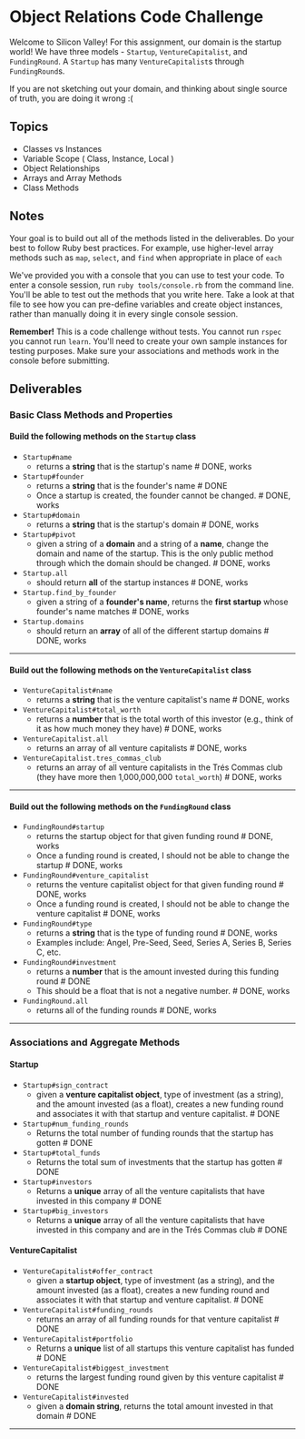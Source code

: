 # Object Relations Code Challenge

Welcome to Silicon Valley! For this assignment, our domain is the startup world! We have three models - `Startup`, `VentureCapitalist`, and `FundingRound`. A `Startup` has many `VentureCapitalist`s through `FundingRound`s.

If you are not sketching out your domain, and thinking about single source of truth,
you are doing it wrong :(

## Topics

- Classes vs Instances
- Variable Scope ( Class, Instance, Local )
- Object Relationships
- Arrays and Array Methods
- Class Methods

## Notes

Your goal is to build out all of the methods listed in the deliverables. Do your best to follow Ruby best practices. For example, use higher-level array methods such as `map`, `select`, and `find` when appropriate in place of `each`

We've provided you with a console that you can use to test your code. To enter a console session, run `ruby tools/console.rb` from the command line. You'll be able to test out the methods that you write here. Take a look at that file to see how you can pre-define variables and create object instances, rather than manually doing it in every single console session.

**Remember!** This is a code challenge without tests. You cannot run `rspec` you cannot run `learn`. You'll need to create your own sample instances for testing purposes. Make sure your associations and methods work in the console before submitting.

## Deliverables

### Basic Class Methods and Properties

#### Build the following methods on the `Startup` class

- `Startup#name`
  - returns a **string** that is the startup's name # DONE, works
- `Startup#founder`
  - returns a **string** that is the founder's name # DONE
  - Once a startup is created, the founder cannot be changed. # DONE, works
- `Startup#domain`
  - returns a **string** that is the startup's domain # DONE, works
- `Startup#pivot`
  - given a string of a **domain** and a string of a **name**, change the domain
    and name of the startup. This is the only public method through which the
    domain should be changed. # DONE, works
- `Startup.all`
  - should return **all** of the startup instances # DONE, works
- `Startup.find_by_founder`
  - given a string of a **founder's name**, returns the **first startup** whose founder's name matches # DONE, works
- `Startup.domains`
  - should return an **array** of all of the different startup domains # DONE, works

---

#### Build out the following methods on the `VentureCapitalist` class

- `VentureCapitalist#name`
  - returns a **string** that is the venture capitalist's name # DONE, works
- `VentureCapitalist#total_worth`
  - returns a **number** that is the total worth of this investor (e.g., think of it as how much money they have) # DONE, works
- `VentureCapitalist.all`
  - returns an array of all venture capitalists # DONE, works
- `VentureCapitalist.tres_commas_club`
  - returns an array of all venture capitalists in the Trés Commas club (they have more then 1,000,000,000 `total_worth`) # DONE, works

---

#### Build out the following methods on the `FundingRound` class

- `FundingRound#startup`
  - returns the startup object for that given funding round # DONE, works
  - Once a funding round is created, I should not be able to change the startup # DONE, works
- `FundingRound#venture_capitalist`
  - returns the venture capitalist object for that given funding round # DONE, works
  - Once a funding round is created, I should not be able to change the venture capitalist # DONE, works
- `FundingRound#type`
  - returns a **string** that is the type of funding round # DONE, works
  - Examples include: Angel, Pre-Seed, Seed, Series A, Series B, Series C, etc.
- `FundingRound#investment`
  - returns a **number** that is the amount invested during this funding round # DONE
  - This should be a float that is not a negative number. # DONE, works
- `FundingRound.all`
  - returns all of the funding rounds # DONE, works

---

### Associations and Aggregate Methods

#### Startup

- `Startup#sign_contract`
  - given a **venture capitalist object**, type of investment (as a string), and the amount invested (as a float), creates a new funding round and associates it with that startup and venture capitalist. # DONE
- `Startup#num_funding_rounds`
  - Returns the total number of funding rounds that the startup has gotten # DONE
- `Startup#total_funds`
  - Returns the total sum of investments that the startup has gotten # DONE
- `Startup#investors`
  - Returns a **unique** array of all the venture capitalists that have invested in this company # DONE
- `Startup#big_investors`
  - Returns a **unique** array of all the venture capitalists that have invested in this company and are in the Trés Commas club # DONE

#### VentureCapitalist

- `VentureCapitalist#offer_contract`
  - given a **startup object**, type of investment (as a string), and the amount invested (as a float), creates a new funding round and associates it with that startup and venture capitalist. # DONE
- `VentureCapitalist#funding_rounds`
  - returns an array of all funding rounds for that venture capitalist # DONE
- `VentureCapitalist#portfolio`
  - Returns a **unique** list of all startups this venture capitalist has funded # DONE
- `VentureCapitalist#biggest_investment`
  - returns the largest funding round given by this venture capitalist # DONE
- `VentureCapitalist#invested`
  - given a **domain string**, returns the total amount invested in that domain # DONE

---
